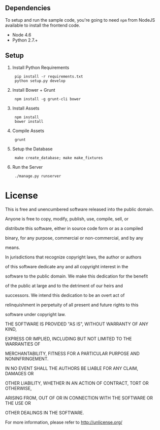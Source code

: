 ## Dependencies

To setup and run the sample code, you're going to need `npm` from NodeJS available to install the frontend code.
* Node 4.6
* Python 2.7.+

## Setup

1. Install Python Requirements

        pip install -r requirements.txt
        python setup.py develop

2. Install Bower + Grunt

		npm install -g grunt-cli bower

3. Install Assets

        npm install
        bower install

4. Compile Assets

        grunt

5. Setup the Database

        make create_database; make make_fixtures

6. Run the Server

        ./manage.py runserver


# License #
This is free and unencumbered software released into the public domain.



Anyone is free to copy, modify, publish, use, compile, sell, or

distribute this software, either in source code form or as a compiled

binary, for any purpose, commercial or non-commercial, and by any

means.



In jurisdictions that recognize copyright laws, the author or authors

of this software dedicate any and all copyright interest in the

software to the public domain. We make this dedication for the benefit

of the public at large and to the detriment of our heirs and

successors. We intend this dedication to be an overt act of

relinquishment in perpetuity of all present and future rights to this

software under copyright law.



THE SOFTWARE IS PROVIDED "AS IS", WITHOUT WARRANTY OF ANY KIND,

EXPRESS OR IMPLIED, INCLUDING BUT NOT LIMITED TO THE WARRANTIES OF

MERCHANTABILITY, FITNESS FOR A PARTICULAR PURPOSE AND NONINFRINGEMENT.

IN NO EVENT SHALL THE AUTHORS BE LIABLE FOR ANY CLAIM, DAMAGES OR

OTHER LIABILITY, WHETHER IN AN ACTION OF CONTRACT, TORT OR OTHERWISE,

ARISING FROM, OUT OF OR IN CONNECTION WITH THE SOFTWARE OR THE USE OR

OTHER DEALINGS IN THE SOFTWARE.



For more information, please refer to <http://unlicense.org/>
